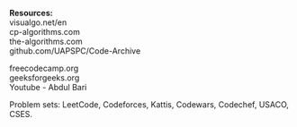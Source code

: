 **Resources:**  
visualgo.net/en  
cp-algorithms.com  
the-algorithms.com  
github.com/UAPSPC/Code-Archive  

freecodecamp.org  
geeksforgeeks.org  
Youtube - Abdul Bari  

Problem sets: LeetCode, Codeforces, Kattis, Codewars, Codechef, USACO, CSES.
